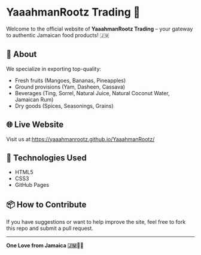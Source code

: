 # YaaahmanRootz Trading 🌴

Welcome to the official website of **YaaahmanRootz Trading** – your gateway to authentic Jamaican food products! 🇯🇲

## 🌟 About
We specialize in exporting top-quality:
- Fresh fruits (Mangoes, Bananas, Pineapples)
- Ground provisions (Yam, Dasheen, Cassava)
- Beverages (Ting, Sorrel, Natural Juice, Natural Coconut Water, Jamaican Rum)
- Dry goods (Spices, Seasonings, Grains)

## 🌐 Live Website
Visit us at:https://yaaahmanrootz.github.io/YaaahmanRootz/
## 🚀 Technologies Used
- HTML5
- CSS3
- GitHub Pages

## 📦 How to Contribute
If you have suggestions or want to help improve the site, feel free to fork this repo and submit a pull request.

---

**One Love from Jamaica 🇯🇲✊🏽**
